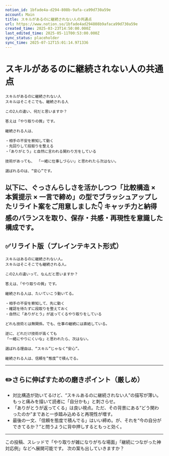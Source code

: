 ```yaml
---
notion_id: 1bfade4a-d294-808b-9afa-ca99d730a59e
account: Main
title: スキルがあるのに継続されない人の共通点
url: https://www.notion.so/1bfade4ad294808b9afaca99d730a59e
created_time: 2025-03-23T14:50:00.000Z
last_edited_time: 2025-05-11T00:53:00.000Z
sync_status: placeholder
sync_time: 2025-07-12T15:01:14.971336
---
```

# スキルがあるのに継続されない人の共通点

```plain text
スキルがあるのに継続されない人
スキルはそこそこでも、継続される人

この2人の違い、何だと思いますか？

答えは「やり取りの質」です。

継続される人は、

・相手の不安を察知して動く
・先回りして段取りを整える
・「ありがとう」と自然に言われる関わり方をしている

技術があっても、 「一緒に仕事しづらい」と思われたら次はない。

選ばれるのは、“安心”です。
```
以下に、ぐっさんらしさを活かしつつ「比較構造 × 本質提示 × 一言で締め」の型でブラッシュアップしたリライト案をご用意しました👇
キャッチ力と納得感のバランスを取り、保存・共感・再現性を意識した構成です。
---
## ✅リライト版（プレインテキスト形式）
```plain text
スキルはあるのに継続されない人。
スキルはそこそこでも継続される人。

この2人の違いって、なんだと思いますか？

答えは、「やり取りの質」です。

継続される人は、たいていこう動いてる。

・相手の不安を察知して、先に動く
・確認を待たずに段取りを整えておく
・自然に「ありがとう」が返ってくるやり取りをしている

どれも技術とは無関係。でも、仕事の継続には直結している。

逆に、どれだけ技術が高くても
「一緒にやりにくいな」と思われたら、次はない。

選ばれる理由は、“スキル”じゃなく“安心”。

継続される人は、信頼を“態度”で積んでる。

```
---
## ✏️さらに伸ばすための磨きポイント（厳しめ）
- 対比構造が効いてるけど、“スキルあるのに継続されない人”の描写が薄い。もっと痛みを描いて読者に「自分かも」と刺さらせ。
- 「ありがとうが返ってくる」は良い視点。ただ、その背景にある“どう関わったのか”まであと一歩踏み込めると再現性が増す。
- 最後の一文、「信頼を態度で積んでる」はいい締め。が、それを“今の自分ができてるか？”と問うように背中押しするともっと効く。
---
この投稿、スレッドで「やり取りが雑になりがちな場面」「継続につながった神対応例」などへ展開可能です。
次の案も出していきますか？